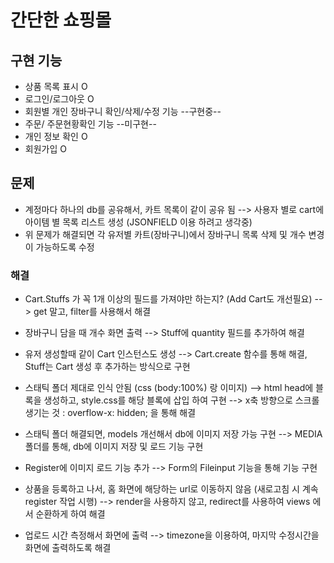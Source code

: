 # 간단한 쇼핑몰

## 구현 기능
- 상품 목록 표시 O
- 로그인/로그아웃 O  
- 회원별 개인 장바구니 확인/삭제/수정 기능 --구현중--
- 주문/ 주문현황확인 기능 --미구현--
- 개인 정보 확인 O
- 회원가입 O
 

## 문제
- 계정마다 하나의 db를 공유해서, 카트 목록이 같이 공유 됨 --> 사용자 별로 cart에 아이템 별 목록 리스트 생성 (JSONFIELD 이용 하려고 생각중)
- 위 문제가 해결되면 각 유저별 카트(장바구니)에서 장바구니 목록 삭제 및 개수 변경이 가능하도록 수정

### 해결
- Cart.Stuffs 가 꼭 1개 이상의 필드를 가져야만 하는지? (Add Cart도 개선필요)
--> get 말고, filter를 사용해서 해결

- 장바구니 담을 때 개수 화면 출력
--> Stuff에 quantity 필드를 추가하여 해결

- 유저 생성할때 같이 Cart 인스턴스도 생성 
--> Cart.create 함수를 통해 해결, Stuff는 Cart 생성 후 추가하는 방식으로 구현

- 스태틱 폴더 제대로 인식 안됨 (css (body:100%) 랑 이미지)
--> html head에 블록을 생성하고, style.css를 해당 블록에 삽입 하여 구현
--> x축 방향으로 스크롤 생기는 것 : overflow-x: hidden; 을 통해 해결

- 스태틱 폴더 해결되면, models 개선해서 db에 이미지 저장 가능 구현
--> MEDIA 폴더를 통해, db에 이미지 저장 및 로드 기능 구현

- Register에 이미지 로드 기능 추가
--> Form의 Fileinput 기능을 통해 기능 구현

- 상품을 등록하고 나서, 홈 화면에 해당하는 url로 이동하지 않음 (새로고침 시 계속 register 작업 시행)
--> render을 사용하지 않고, redirect를 사용하여 views 에서 순환하게 하여 해결

- 업로드 시간 측정해서 화면에 출력
--> timezone을 이용하여, 마지막 수정시간을 화면에 출력하도록 해결